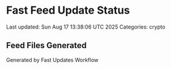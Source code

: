 # Fast Feed Update Status
Last updated: Sun Aug 17 13:38:06 UTC 2025
Categories: crypto

## Feed Files Generated

Generated by Fast Updates Workflow
